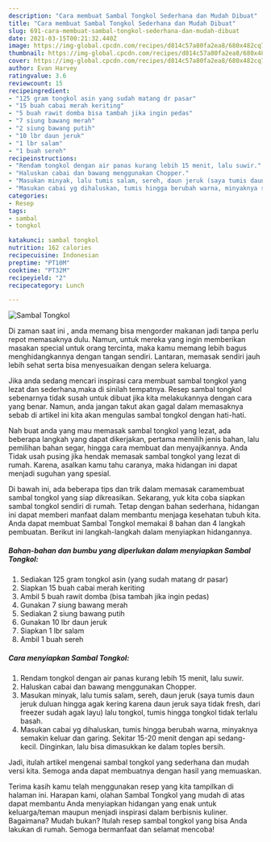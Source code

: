 ```yaml
---
description: "Cara membuat Sambal Tongkol Sederhana dan Mudah Dibuat"
title: "Cara membuat Sambal Tongkol Sederhana dan Mudah Dibuat"
slug: 691-cara-membuat-sambal-tongkol-sederhana-dan-mudah-dibuat
date: 2021-03-15T00:21:32.440Z
image: https://img-global.cpcdn.com/recipes/d814c57a80fa2ea8/680x482cq70/sambal-tongkol-foto-resep-utama.jpg
thumbnail: https://img-global.cpcdn.com/recipes/d814c57a80fa2ea8/680x482cq70/sambal-tongkol-foto-resep-utama.jpg
cover: https://img-global.cpcdn.com/recipes/d814c57a80fa2ea8/680x482cq70/sambal-tongkol-foto-resep-utama.jpg
author: Evan Harvey
ratingvalue: 3.6
reviewcount: 15
recipeingredient:
- "125 gram tongkol asin yang sudah matang dr pasar"
- "15 buah cabai merah keriting"
- "5 buah rawit domba bisa tambah jika ingin pedas"
- "7 siung bawang merah"
- "2 siung bawang putih"
- "10 lbr daun jeruk"
- "1 lbr salam"
- "1 buah sereh"
recipeinstructions:
- "Rendam tongkol dengan air panas kurang lebih 15 menit, lalu suwir."
- "Haluskan cabai dan bawang menggunakan Chopper."
- "Masukan minyak, lalu tumis salam, sereh, daun jeruk (saya tumis daun jeruk duluan hingga agak kering karena daun jeruk saya tidak fresh, dari freezer sudah agak layu) lalu tongkol, tumis hingga tongkol tidak terlalu basah."
- "Masukan cabai yg dihaluskan, tumis hingga berubah warna, minyaknya semakin keluar dan garing. Sekitar 15-20 menit dengan api sedang-kecil. Dinginkan, lalu bisa dimasukkan ke dalam toples bersih."
categories:
- Resep
tags:
- sambal
- tongkol

katakunci: sambal tongkol 
nutrition: 162 calories
recipecuisine: Indonesian
preptime: "PT10M"
cooktime: "PT32M"
recipeyield: "2"
recipecategory: Lunch

---
```



![Sambal Tongkol](https://img-global.cpcdn.com/recipes/d814c57a80fa2ea8/680x482cq70/sambal-tongkol-foto-resep-utama.jpg)

Di zaman  saat ini , anda memang bisa mengorder makanan jadi tanpa perlu repot memasaknya dulu. Namun, untuk mereka yang ingin memberikan masakan special untuk orang tercinta, maka kamu memang lebih bagus menghidangkannya dengan tangan sendiri. Lantaran, memasak sendiri jauh lebih sehat serta bisa menyesuaikan dengan selera keluarga.

Jika anda sedang mencari inspirasi cara membuat sambal tongkol yang lezat dan sederhana,maka di sinilah tempatnya. Resep sambal tongkol  sebenarnya tidak susah untuk dibuat jika kita melakukannya dengan cara yang benar. Namun, anda jangan takut akan gagal dalam memasaknya 
sebab di artikel ini kita akan mengulas sambal tongkol dengan hati-hati.  



Nah buat anda yang mau memasak sambal tongkol yang lezat, ada beberapa langkah yang dapat dikerjakan, pertama memilih jenis bahan, lalu pemilihan bahan segar, hingga cara membuat dan menyajikannya. Anda Tidak usah pusing jika hendak memasak sambal tongkol yang lezat di rumah. Karena, asalkan kamu  tahu caranya, maka hidangan ini dapat menjadi suguhan yang spesial.

Di bawah ini, ada beberapa tips dan trik dalam memasak caramembuat sambal tongkol yang siap dikreasikan. Sekarang, yuk kita coba siapkan sambal tongkol sendiri di rumah. Tetap dengan bahan sederhana, hidangan ini dapat memberi manfaat dalam membantu menjaga kesehatan tubuh kita. Anda dapat membuat Sambal Tongkol memakai 8 bahan dan 4 langkah pembuatan. Berikut ini langkah-langkah dalam menyiapkan hidangannya.

<!--inarticleads1-->

##### Bahan-bahan dan bumbu yang diperlukan dalam menyiapkan Sambal Tongkol:

1. Sediakan 125 gram tongkol asin (yang sudah matang dr pasar)
1. Siapkan 15 buah cabai merah keriting
1. Ambil 5 buah rawit domba (bisa tambah jika ingin pedas)
1. Gunakan 7 siung bawang merah
1. Sediakan 2 siung bawang putih
1. Gunakan 10 lbr daun jeruk
1. Siapkan 1 lbr salam
1. Ambil 1 buah sereh




<!--inarticleads2-->

##### Cara menyiapkan Sambal Tongkol:

1. Rendam tongkol dengan air panas kurang lebih 15 menit, lalu suwir.
1. Haluskan cabai dan bawang menggunakan Chopper.
1. Masukan minyak, lalu tumis salam, sereh, daun jeruk (saya tumis daun jeruk duluan hingga agak kering karena daun jeruk saya tidak fresh, dari freezer sudah agak layu) lalu tongkol, tumis hingga tongkol tidak terlalu basah.
1. Masukan cabai yg dihaluskan, tumis hingga berubah warna, minyaknya semakin keluar dan garing. Sekitar 15-20 menit dengan api sedang-kecil. Dinginkan, lalu bisa dimasukkan ke dalam toples bersih.




Jadi, itulah artikel mengenai  sambal tongkol  yang sederhana dan mudah versi kita. Semoga anda dapat membuatnya dengan hasil yang memuaskan. 

Terima kasih kamu telah menggunakan resep yang kita tampilkan di halaman ini. Harapan kami, olahan  Sambal Tongkol yang mudah di atas dapat membantu Anda menyiapkan hidangan yang enak untuk keluarga/teman maupun menjadi inspirasi dalam berbisnis kuliner. Bagaimana? Mudah bukan? Itulah resep sambal tongkol yang bisa Anda lakukan di rumah. Semoga bermanfaat dan selamat mencoba!

